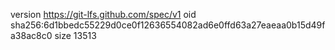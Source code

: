 version https://git-lfs.github.com/spec/v1
oid sha256:6d1bbedc55229d0ce0f12636554082ad6e0ffd63a27eaeaa0b15d49fa38ac8c0
size 13513
